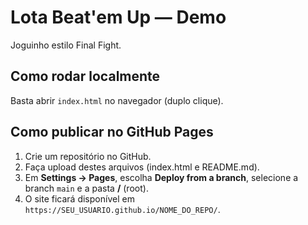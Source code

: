 # Lota Beat'em Up — Demo
Joguinho estilo Final Fight.

## Como rodar localmente
Basta abrir `index.html` no navegador (duplo clique).

## Como publicar no GitHub Pages
1. Crie um repositório no GitHub.
2. Faça upload destes arquivos (index.html e README.md).
3. Em **Settings → Pages**, escolha **Deploy from a branch**, selecione a branch `main` e a pasta **/** (root).
4. O site ficará disponível em `https://SEU_USUARIO.github.io/NOME_DO_REPO/`.
